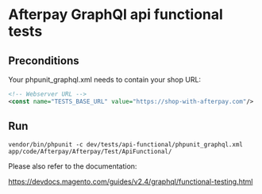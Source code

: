 # Afterpay GraphQl api functional tests

## Preconditions
Your phpunit_graphql.xml needs to contain your shop URL:

```xml
<!-- Webserver URL -->
<const name="TESTS_BASE_URL" value="https://shop-with-afterpay.com"/>
```

## Run
```
vendor/bin/phpunit -c dev/tests/api-functional/phpunit_graphql.xml app/code/Afterpay/Afterpay/Test/ApiFunctional/
```

Please also refer to the documentation:
 
https://devdocs.magento.com/guides/v2.4/graphql/functional-testing.html
